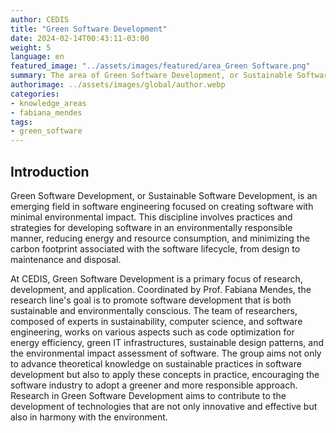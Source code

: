 ```yaml
---
author: CEDIS
title: "Green Software Development"
date: 2024-02-14T00:43:11-03:00
weight: 5
language: en
featured_image: "../assets/images/featured/area_Green Software.png"
summary: The area of Green Software Development, or Sustainable Software Development, is an emerging field in software engineering focused on creating software with minimal environmental impact. 
authorimage: ../assets/images/global/author.webp
categories:
- knowledge_areas
- fabiana_mendes
tags: 
- green_software
---
```

## Introduction
Green Software Development, or Sustainable Software Development, is an emerging field in software engineering focused on creating software with minimal environmental impact. This discipline involves practices and strategies for developing software in an environmentally responsible manner, reducing energy and resource consumption, and minimizing the carbon footprint associated with the software lifecycle, from design to maintenance and disposal.

At CEDIS, Green Software Development is a primary focus of research, development, and application. Coordinated by Prof. Fabiana Mendes, the research line's goal is to promote software development that is both sustainable and environmentally conscious. The team of researchers, composed of experts in sustainability, computer science, and software engineering, works on various aspects such as code optimization for energy efficiency, green IT infrastructures, sustainable design patterns, and the environmental impact assessment of software. The group aims not only to advance theoretical knowledge on sustainable practices in software development but also to apply these concepts in practice, encouraging the software industry to adopt a greener and more responsible approach. Research in Green Software Development aims to contribute to the development of technologies that are not only innovative and effective but also in harmony with the environment.
